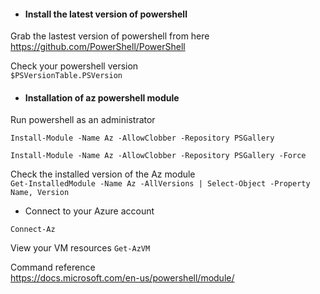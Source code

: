 - #### Install the latest version of powershell  
Grab the lastest version of powershell from here  
https://github.com/PowerShell/PowerShell  

Check your powershell version  
```$PSVersionTable.PSVersion```

  
- #### Installation of az powershell module

Run powershell as an administrator  

```Install-Module -Name Az -AllowClobber -Repository PSGallery```  

```Install-Module -Name Az -AllowClobber -Repository PSGallery -Force```

Check the installed version of the Az module  
```Get-InstalledModule -Name Az -AllVersions | Select-Object -Property Name, Version```


- Connect to your Azure account

```Connect-Az```

View your VM resources
```Get-AzVM```

Command reference  
https://docs.microsoft.com/en-us/powershell/module/
